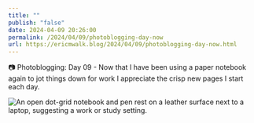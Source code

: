 ```yaml
---
title: ""
publish: "false"
date: 2024-04-09 20:26:00
permalink: /2024/04/09/photoblogging-day-now
url: https://ericmwalk.blog/2024/04/09/photoblogging-day-now.html
---
```


📷 Photoblogging: Day 09 - Now that I have been using a paper notebook again to jot things down for work I appreciate the crisp new pages I start each day.

![An open dot-grid notebook and pen rest on a leather surface next to a laptop, suggesting a work or study setting.](https://ericmwalk.blog/uploads/2024/img-8573.jpeg)
